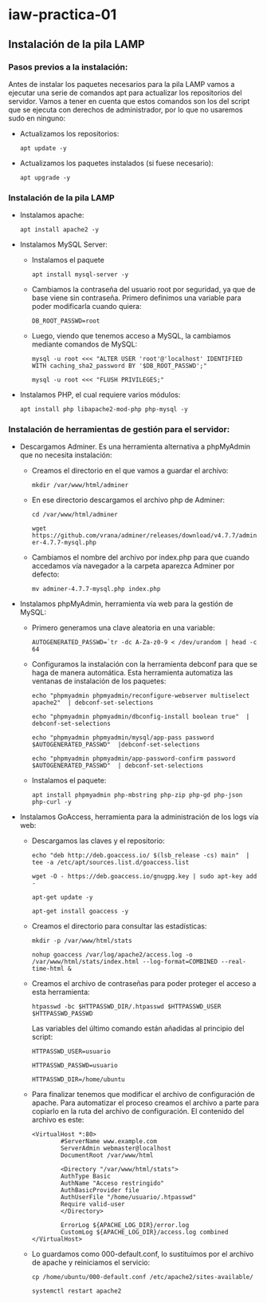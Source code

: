 # iaw-practica-01

## Instalación de la pila LAMP

### Pasos previos a la instalación:

Antes de instalar los paquetes necesarios para la pila LAMP vamos a ejecutar una serie de comandos apt para actualizar los repositorios del servidor. Vamos a tener en cuenta que estos comandos son los del script que se ejecuta con derechos de administrador, por lo que no usaremos sudo en ninguno:

- Actualizamos los repositorios:

	`apt update -y`

- Actualizamos los paquetes instalados (si fuese necesario):

	`apt upgrade -y`

### Instalación de la pila LAMP

- Instalamos apache:

	`apt install apache2 -y`

- Instalamos MySQL Server:
	- Instalamos el paquete 
		
		`apt install mysql-server -y`

	- Cambiamos la contraseña del usuario root por seguridad, ya que de base viene sin contraseña. Primero definimos una variable para poder modificarla cuando quiera:

		`DB_ROOT_PASSWD=root`

	- Luego, viendo que tenemos acceso a MySQL, la cambiamos mediante comandos de MySQL:

		`mysql -u root <<< "ALTER USER 'root'@'localhost' IDENTIFIED WITH caching_sha2_password BY '$DB_ROOT_PASSWD';"`

		`mysql -u root <<< "FLUSH PRIVILEGES;"`

- Instalamos PHP, el cual requiere varios módulos:

	`apt install php libapache2-mod-php php-mysql -y`

### Instalación de herramientas de gestión para el servidor:

- Descargamos Adminer. Es una herramienta alternativa a phpMyAdmin que no necesita instalación:
	- Creamos el directorio en el que vamos a guardar el archivo:

		`mkdir /var/www/html/adminer`

	- En ese directorio descargamos el archivo php de Adminer:

		`cd /var/www/html/adminer`

		`wget https://github.com/vrana/adminer/releases/download/v4.7.7/adminer-4.7.7-mysql.php`

	- Cambiamos el nombre del archivo por index.php para que cuando accedamos vía navegador a la carpeta aparezca Adminer por defecto:

		`mv adminer-4.7.7-mysql.php index.php`

- Instalamos phpMyAdmin, herramienta vía web para la gestión de MySQL:
	- Primero generamos una clave aleatoria en una variable:

		``AUTOGENERATED_PASSWD=`tr -dc A-Za-z0-9 < /dev/urandom | head -c 64``

	- Configuramos la instalación con la herramienta debconf para que se haga de manera automática. Esta herramienta automatiza las ventanas de instalación de los paquetes:

		`echo "phpmyadmin phpmyadmin/reconfigure-webserver multiselect apache2"  | debconf-set-selections`

		`echo "phpmyadmin phpmyadmin/dbconfig-install boolean true"  | debconf-set-selections`

		`echo "phpmyadmin phpmyadmin/mysql/app-pass password $AUTOGENERATED_PASSWD"  |debconf-set-selections`

		`echo "phpmyadmin phpmyadmin/app-password-confirm password $AUTOGENERATED_PASSWD"  | debconf-set-selections`

	- Instalamos el paquete:

		`apt install phpmyadmin php-mbstring php-zip php-gd php-json php-curl -y`

- Instalamos GoAccess, herramienta para la administración de los logs vía web:
	- Descargamos las claves y el repositorio:

		`echo "deb http://deb.goaccess.io/ $(lsb_release -cs) main"  | tee -a /etc/apt/sources.list.d/goaccess.list`

		`wget -O - https://deb.goaccess.io/gnugpg.key | sudo apt-key add -`

		`apt-get update -y`

		`apt-get install goaccess -y`

	- Creamos el directorio para consultar las estadísticas:

		`mkdir -p /var/www/html/stats`

		`nohup goaccess /var/log/apache2/access.log -o /var/www/html/stats/index.html --log-format=COMBINED --real-time-html &`

	- Creamos el archivo de contraseñas para poder proteger el acceso a esta herramienta:

		`htpasswd -bc $HTTPASSWD_DIR/.htpasswd $HTTPASSWD_USER  $HTTPASSWD_PASSWD`

		Las variables del último comando están añadidas al principio del script:
		```
		HTTPASSWD_USER=usuario

		HTTPASSWD_PASSWD=usuario

		HTTPASSWD_DIR=/home/ubuntu
		```

	- Para finalizar tenemos que modificar el archivo de configuración de apache. Para automatizar el proceso creamos el archivo a parte para copiarlo en la ruta del archivo de configuración. El contenido del archivo es este:
		```
		<VirtualHost *:80>
				#ServerName www.example.com
				ServerAdmin webmaster@localhost
				DocumentRoot /var/www/html

				<Directory "/var/www/html/stats">
				AuthType Basic
				AuthName "Acceso restringido"
				AuthBasicProvider file
				AuthUserFile "/home/usuario/.htpasswd"
				Require valid-user
				</Directory>

				ErrorLog ${APACHE_LOG_DIR}/error.log
				CustomLog ${APACHE_LOG_DIR}/access.log combined
		</VirtualHost>
		```
	- Lo guardamos como 000-default.conf, lo sustituimos por el archivo de apache y reiniciamos el servicio:

		`cp /home/ubuntu/000-default.conf /etc/apache2/sites-available/`

		`systemctl restart apache2`
